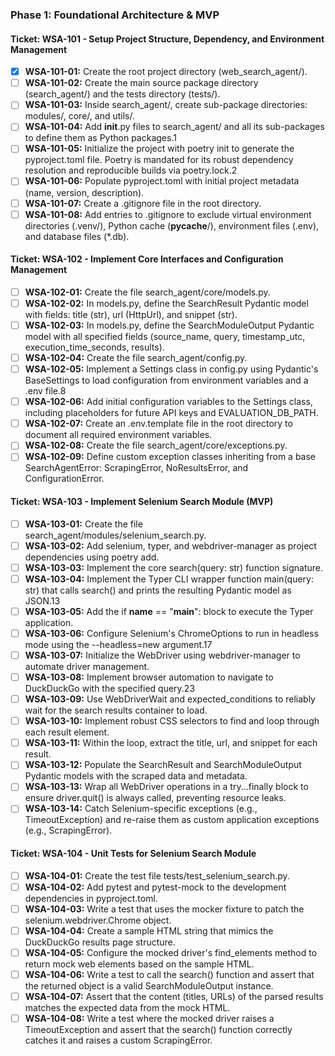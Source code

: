 ### **Phase 1: Foundational Architecture & MVP**

#### **Ticket: WSA-101 - Setup Project Structure, Dependency, and Environment Management**

* [x] **WSA-101-01:** Create the root project directory (web_search_agent/).  
* [ ] **WSA-101-02:** Create the main source package directory (search_agent/) and the tests directory (tests/).  
* [ ] **WSA-101-03:** Inside search_agent/, create sub-package directories: modules/, core/, and utils/.  
* [ ] **WSA-101-04:** Add __init__.py files to search_agent/ and all its sub-packages to define them as Python packages.1  
* [ ] **WSA-101-05:** Initialize the project with poetry init to generate the pyproject.toml file. Poetry is mandated for its robust dependency resolution and reproducible builds via poetry.lock.2  
* [ ] **WSA-101-06:** Populate pyproject.toml with initial project metadata (name, version, description).  
* [ ] **WSA-101-07:** Create a .gitignore file in the root directory.  
* [ ] **WSA-101-08:** Add entries to .gitignore to exclude virtual environment directories (.venv/), Python cache (__pycache__/), environment files (.env), and database files (*.db).

#### **Ticket: WSA-102 - Implement Core Interfaces and Configuration Management**

* [ ] **WSA-102-01:** Create the file search_agent/core/models.py.  
* [ ] **WSA-102-02:** In models.py, define the SearchResult Pydantic model with fields: title (str), url (HttpUrl), and snippet (str).  
* [ ] **WSA-102-03:** In models.py, define the SearchModuleOutput Pydantic model with all specified fields (source_name, query, timestamp_utc, execution_time_seconds, results).  
* [ ] **WSA-102-04:** Create the file search_agent/config.py.  
* [ ] **WSA-102-05:** Implement a Settings class in config.py using Pydantic's BaseSettings to load configuration from environment variables and a .env file.8  
* [ ] **WSA-102-06:** Add initial configuration variables to the Settings class, including placeholders for future API keys and EVALUATION_DB_PATH.  
* [ ] **WSA-102-07:** Create an .env.template file in the root directory to document all required environment variables.  
* [ ] **WSA-102-08:** Create the file search_agent/core/exceptions.py.  
* [ ] **WSA-102-09:** Define custom exception classes inheriting from a base SearchAgentError: ScrapingError, NoResultsError, and ConfigurationError.

#### **Ticket: WSA-103 - Implement Selenium Search Module (MVP)**

* [ ] **WSA-103-01:** Create the file search_agent/modules/selenium_search.py.  
* [ ] **WSA-103-02:** Add selenium, typer, and webdriver-manager as project dependencies using poetry add.  
* [ ] **WSA-103-03:** Implement the core search(query: str) function signature.  
* [ ] **WSA-103-04:** Implement the Typer CLI wrapper function main(query: str) that calls search() and prints the resulting Pydantic model as JSON.13  
* [ ] **WSA-103-05:** Add the if __name__ == "__main__": block to execute the Typer application.  
* [ ] **WSA-103-06:** Configure Selenium's ChromeOptions to run in headless mode using the --headless=new argument.17  
* [ ] **WSA-103-07:** Initialize the WebDriver using webdriver-manager to automate driver management.  
* [ ] **WSA-103-08:** Implement browser automation to navigate to DuckDuckGo with the specified query.23  
* [ ] **WSA-103-09:** Use WebDriverWait and expected_conditions to reliably wait for the search results container to load.  
* [ ] **WSA-103-10:** Implement robust CSS selectors to find and loop through each result element.  
* [ ] **WSA-103-11:** Within the loop, extract the title, url, and snippet for each result.  
* [ ] **WSA-103-12:** Populate the SearchResult and SearchModuleOutput Pydantic models with the scraped data and metadata.  
* [ ] **WSA-103-13:** Wrap all WebDriver operations in a try...finally block to ensure driver.quit() is always called, preventing resource leaks.  
* [ ] **WSA-103-14:** Catch Selenium-specific exceptions (e.g., TimeoutException) and re-raise them as custom application exceptions (e.g., ScrapingError).

#### **Ticket: WSA-104 - Unit Tests for Selenium Search Module**

* [ ] **WSA-104-01:** Create the test file tests/test_selenium_search.py.  
* [ ] **WSA-104-02:** Add pytest and pytest-mock to the development dependencies in pyproject.toml.  
* [ ] **WSA-104-03:** Write a test that uses the mocker fixture to patch the selenium.webdriver.Chrome object.  
* [ ] **WSA-104-04:** Create a sample HTML string that mimics the DuckDuckGo results page structure.  
* [ ] **WSA-104-05:** Configure the mocked driver's find_elements method to return mock web elements based on the sample HTML.  
* [ ] **WSA-104-06:** Write a test to call the search() function and assert that the returned object is a valid SearchModuleOutput instance.  
* [ ] **WSA-104-07:** Assert that the content (titles, URLs) of the parsed results matches the expected data from the mock HTML.  
* [ ] **WSA-104-08:** Write a test where the mocked driver raises a TimeoutException and assert that the search() function correctly catches it and raises a custom ScrapingError.